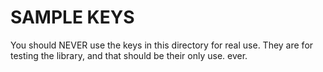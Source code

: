 # SAMPLE KEYS

You should NEVER use the keys in this directory for real use. They are for testing the library, and that should be their only use. ever.

